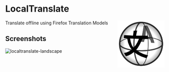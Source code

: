 # LocalTranslate
<img width="150px" src="desktop/localtranslate.png" align="right">
Translate offline using Firefox Translation Models

## Screenshots
![localtranslate-landscape](https://github.com/user-attachments/assets/dc250178-e9a4-4401-8105-3205bfd226b2)
